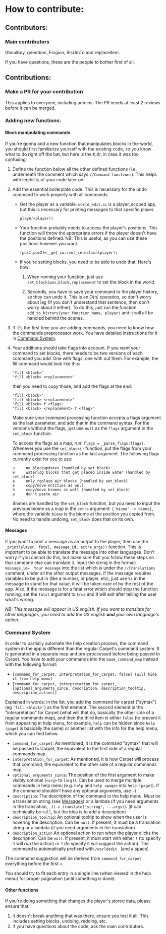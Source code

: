# How to contribute:

## Contributors:

### Main contributors
Ghoulboy, gnembon, Firigion, BisUmTo and replaceitem.

If you have questions, these are the people to bother first of all.

## Contributions:

### Make a PR for your contribution

This applies to everyone, including admins. The PR needs at least 2 reviews before it can be merged.

### Adding new functions:

#### Block manipulating commands

If you're gonna add a new function that manipulates blocks in the world, you should first familiarize yourself with the
existing code, so you know what to do right off the bat, but here is the tl;dr, in case it was too confusing:

1. Define the function below all the other defined functions (i.e, underneath the comment which says `//Command functions`).
   This helps with legibility of your code later on.
2. Add the essential boilerplate code. This is necessary for the undo command to work properly with all commands:
   
    - Get the player as a variable. `world_edit.sc` is a player_scoped app, but this is necessary for printing messages
      to that specific player.
      
      `player=player()`

    - Your function probably needs to access the player's positions. This function will throw the appropriate errors if 
      the player doesn't have the positions defined. NB: This is useful, as you can use these positions however you want.
      
        `[pos1,pos2]=__get_current_selection(player);`

    - If you're setting blocks, you need to be able to undo that. Here's how:
        
      1. When running your function, just use `set_block(pos,block,replacement` to set the block in the world.
   
      2. Secondly, you have to save your command to the player history, so they can undo it. This is an O(n) operation, so
         don't worry about lag (If you don't understand that sentence, then don't worry about it either). To do this, just
         run the function `add_to_history(your_function_name, player)` and it will all be handled behind the scenes.
         
3. If it's the first time you are adding commands, you need to know how the commands preprocessor work. You have detailed
   instructions for it in [Command System](#command-system).
4. Your additions should take flags into account. If you want your command to set blocks, there needs to be two versions
   of each command you add. One with flags, one with out them. For example, the fill command would look like this:
   ```
   'fill <block>'
   'fill <block> <replacement>'
   ```
   then you need to copy those, and add the flags at the end:
   ```
   'fill <block>'
   'fill <block> <replacement>'
   'fill <block> f <flag>'
   'fill <block> <replacement> f <flag>'
   ```
   Make sure your command processing function accepts a flags argument as the last parameter, and add that in the command
   syntax. For the versions without the flags, just use `null` as the `flags` argument in
   the `set_block` function.
   
   To access the flags as a map, run: `flags = _parse_flags(flags)`. Whenever you use the `set_block()` function, put the
   flags from your command processing function as the last argument. The following flags currently exist for you to use:
   ```
   u     no blockupdates (handled by set_block)
   w     waterlog blocks that get placed inside water (handled by set_block)
   a     only replace air blocks (handled by set_block)
   e     copy/move entities as well
   b     copy/move biomes as well (handled by set_block)
   p     don't paste air
   ```
   Biomes are handled by the `set_block` function, but you need to input the previous biome as a map in the `extra` 
   argument: `{'biome' -> biome}`, where the variable `biome` is the biome at the position you copied from. No need to handle
   undoing, `set_block` does that on its own.
   
#### Messages

If you want to print a message as an output to the player, then use the `_print(player, fatal, message_id, extra_args))`
function. This is important to be able to translate the message into other languages. Don't worry if you cannot do this,
but make sure that you follow these steps so that someone else can translate it. Input the string in the format: 
`message_id=  Your message` into the list which is under the `//Translations` comment, under all the other output messages. 
If the message requires variables to be put in (like a number, or player, etc), just use `%s` in the message to stand for
that value, it will be taken care of by the rest of the app. Also, if the message is for a fatal error which should stop
the function running, set the `fatal` argument to `true` and it will exit after telling the user what's wrong.

*NB: This message will appear in US english. If you want to translate for other languages,
you need to add the US english **and** your own language's option.*

### Command System

In order to partially automate the help creation process, the command system in the app is different than the regular Carpet's command system.
It is generated in a separate map and pre-proccessed before being passed to Carpet. You have to add your commands into the `base_command_map` instead
with the following format:

-  `[command_for_carpet, interpretation_for_carpet, false] (will hide it from help menu)`
-  `[command_for_carpet, interpretation_for_carpet, [optional_arguments_since, description, description_tooltip, description_action]]`

Explained in words: In the list, you add the command for carpet ("syntax") (eg `'fill <block>'`) as the first element.
The second element is the "interpretation" for Carpet (what will that do, basically the other side of a regular commands map), and then the third item is either `false` (to prevent it from appearing in help menu, for example, `help` can be hidden since `help [page]` is basically the same) or another list with the info for the help menu, which you can find below.

- `command_for_carpet`: As mentioned, it is the command "syntax" that will be passed to Carpet, the equivalent to the first side of a regular commands map
- `interpretation_for_carpet`: As mentioned, it is how Carpet will process that command, the equivalent to the other side of a regular commands map
- `optional_arguments_since`: The position of the first argument to make visibly optional (`<arg>` to `[arg]`). Can be used to merge multiple commands in help menu (e.g. `help` and `help <page>` into `help [page]`). If the command shouldn't have any optional arguments, use `-1`
- `description`: The description of the command in the help menu. Must be a translation string (see [Messages](#messages)) or a lambda (if you need arguments in the translation, `_()->_translate('string', ...args)`). (it can technically be `null`, but the idea is to add a description)
- `description_tooltip`: An optional tooltip to show when the user is hovering the description. Can be `null`. If present, it must be a translation string or a lambda (if you need arguments in the translation)
- `description_action` An optional action to run when the player clicks the description. Can be `null`. If present, it must start with either `!` (to specify it will _run_ the action) or `?` (to specify it will _suggest_ the action). The command is automatically prefixed with `/worldedit ` (and a space)

The command suggestion will be derived from `command_for_carpet`: everything before the first `<`.

You should try to fit each entry in a single line (when viewed in the help menu) for proper pagination (until something is done).

#### Other functions

If you're doing something that changes the player's stored data, please ensure that:
   1. It doesn't break anything that was there, ensure you test it all. This includes setting blocks, undoing, redoing, etc.
   2. If you have questions about the code, ask the main contributors.
